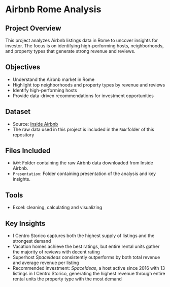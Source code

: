 # Airbnb Rome Analysis

## Project Overview
This project analyzes Airbnb listings data in Rome to uncover insights for investor. 
The focus is on identifying high-performing hosts, neighborhoods, and property types that generate strong revenue and reviews.

## Objectives
- Understand the Airbnb market in Rome  
- Highlight top neighborhoods and property types by revenue and reviews  
- Identify high-performing hosts
- Provide data-driven recommendations for investment opportunities  

## Dataset
- Source: [Inside Airbnb](https://insideairbnb.com/get-the-data/)  
- The raw data used in this project is included in the `RAW` folder of this repository
  
## Files Included
- `RAW`: Folder containing the raw Airbnb data downloaded from Inside Airbnb.  
- `Presentation`: Folder containing presentation of the analysis and key insights.  

## Tools 
- Excel:  cleaning, calculating and visualizing  

## Key Insights
- I Centro Storico captures both the highest supply of listings and the strongest demand  
- Vacation homes achieve the best ratings, but entire rental units gather the majority of reviews with decent rating 
- Superhost *SpaceIdeas* consistently outperforms by both total revenue and average revenue per listing  
- Recommended investment: *SpaceIdeas*, a host active since 2016 with 13 listings in I Centro Storico, generating the highest revenue through entire rental units the property type with the most demand 
